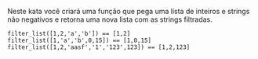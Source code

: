 Neste kata você criará uma função que pega uma lista de inteiros e strings não negativos e retorna uma nova lista com as strings filtradas.

```
filter_list([1,2,'a','b']) == [1,2]
filter_list([1,'a','b',0,15]) == [1,0,15]
filter_list([1,2,'aasf','1','123',123]) == [1,2,123]
```
